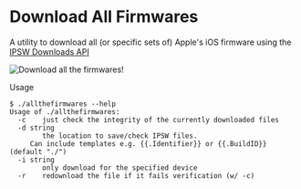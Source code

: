 Download All Firmwares
======================
A utility to download all (or specific sets of) Apple's iOS firmware using the [IPSW Downloads API](https://api.ipsw.me/)

![Download all the firmwares!](https://dl.dropboxusercontent.com/u/38032597/content/blogs/BsyVbxlCIAAiBtC.jpg)

Usage

```
$ ./allthefirmwares --help
Usage of ./allthefirmwares:
  -c	just check the integrity of the currently downloaded files
  -d string
    	the location to save/check IPSW files.
	 Can include templates e.g. {{.Identifier}} or {{.BuildID}} (default "./")
  -i string
    	only download for the specified device
  -r	redownload the file if it fails verification (w/ -c)
```

